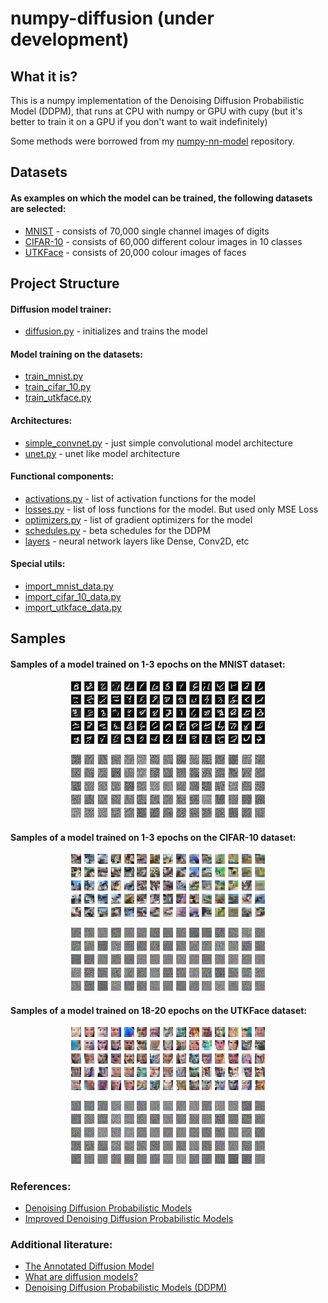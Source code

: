 # numpy-diffusion (under development)

## What it is?
This is a numpy implementation of the Denoising Diffusion Probabilistic Model (DDPM), that runs at CPU with numpy or GPU with cupy (but it's better to train it on a GPU if you don't want to wait indefinitely)

Some methods were borrowed from my [numpy-nn-model](https://github.com/AkiRusProd/numpy-nn-model) repository.

## Datasets
#### As examples on which the model can be trained, the following datasets are selected:
- [MNIST](https://pjreddie.com/projects/mnist-in-csv/) - consists of 70,000 single channel images of digits
- [CIFAR-10](https://www.cs.toronto.edu/~kriz/cifar.html) - consists of 60,000 different colour images in 10 classes
- [UTKFace](https://susanqq.github.io/UTKFace/) - consists of 20,000 colour images of faces

## Project Structure
#### Diffusion model trainer:
- [diffusion.py](diffusion/diffusion.py) - initializes and trains the model

#### Model training on the datasets:
- [train_mnist.py](diffusion/train_mnist.py)
- [train_cifar_10.py](diffusion/train_cifar_10.py)
- [train_utkface.py](diffusion/train_utkface.py)

#### Architectures:
- [simple_convnet.py](diffusion/architectures/simple_convnet.py) - just simple convolutional model architecture
- [unet.py](diffusion/architectures/unet.py) - unet like model architecture

#### Functional components:
- [activations.py](diffusion/activations.py) - list of activation functions for the model
- [losses.py](diffusion/losses.py) -  list of loss functions for the model. But used only MSE Loss
- [optimizers.py](diffusion/optimizers.py) - list of gradient optimizers for the model
- [schedules.py](diffusion/schedules.py) - beta schedules for the DDPM
- [layers](diffusion/layers) - neural network layers like Dense, Conv2D, etc

#### Special utils:
- [import_mnist_data.py](import_mnist_data.py)
- [import_cifar_10_data.py](import_cifar_10_data.py)
- [import_utkface_data.py](import_utkface_data.py)


## Samples
#### Samples of a model trained on 1-3 epochs on the MNIST dataset:
<p align="center">
<img src="images/mnist/np_ddpm_1.png" width=20% height=20%>
<img src="images/mnist/np_ddpm_2.png" width=20% height=20%>
<img src="images/mnist/np_ddpm_3.png" width=20% height=20%>
</p>

<p align="center">
<img src="images/mnist/np_ddpm_in_time_1.gif" width=20% height=20%>
<img src="images/mnist/np_ddpm_in_time_2.gif" width=20% height=20%>
<img src="images/mnist/np_ddpm_in_time_3.gif" width=20% height=20%>
</p>

#### Samples of a model trained on 1-3 epochs on the CIFAR-10 dataset:
<p align="center">
<img src="images/cifar-10/np_ddpm_1.png" width=20% height=20%>
<img src="images/cifar-10/np_ddpm_2.png" width=20% height=20%>
<img src="images/cifar-10/np_ddpm_3.png" width=20% height=20%>
</p>

<p align="center">
<img src="images/cifar-10/np_ddpm_in_time_1.gif" width=20% height=20%>
<img src="images/cifar-10/np_ddpm_in_time_2.gif" width=20% height=20%>
<img src="images/cifar-10/np_ddpm_in_time_3.gif" width=20% height=20%>
</p>


#### Samples of a model trained on 18-20 epochs on the UTKFace dataset:
<p align="center">
<img src="images/utkface/np_ddpm_18.png" width=20% height=20%>
<img src="images/utkface/np_ddpm_19.png" width=20% height=20%>
<img src="images/utkface/np_ddpm_20.png" width=20% height=20%>
</p>

<p align="center">
<img src="images/utkface/np_ddpm_in_time_18.gif" width=20% height=20%>
<img src="images/utkface/np_ddpm_in_time_19.gif" width=20% height=20%>
<img src="images/utkface/np_ddpm_in_time_20.gif" width=20% height=20%>
</p>

### References:
- [Denoising Diffusion Probabilistic Models](https://arxiv.org/abs/2006.11239)
- [Improved Denoising Diffusion Probabilistic Models](https://arxiv.org/abs/2102.09672)
### Additional literature:
- [The Annotated Diffusion Model](https://huggingface.co/blog/annotated-diffusion)
- [What are diffusion models?](https://lilianweng.github.io/posts/2021-07-11-diffusion-models)
- [Denoising Diffusion Probabilistic Models (DDPM)](https://nn.labml.ai/diffusion/ddpm/index.html)


